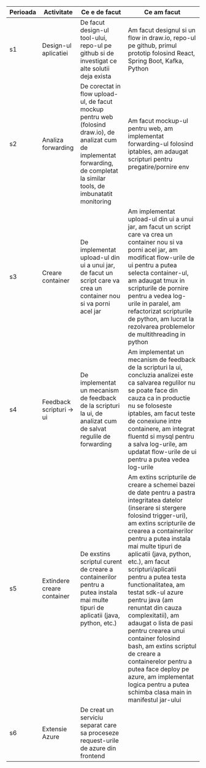 | Perioada | Activitate           | Ce e de facut                                                                                                                                                                     | Ce am facut                                                                                                                      |
| -------- | -------------------- | --------------------------------------------------------------------------------------------------------------------------------------------------------------------------------- | -------------------------------------------------------------------------------------------------------------------------------- |
| s1       | Design-ul aplicatiei | De facut design-ul tool-ului, repo-ul pe github si de investigat ce alte solutii deja exista                                                                                      | Am facut designul si un flow in draw.io, repo-ul pe github, primul prototip folosind React, Spring Boot, Kafka, Python           |
| s2       | Analiza forwarding   | De corectat in flow upload-ul, de facut mockup pentru web (folosind draw.io), de analizat cum de implementat forwarding, de completat la similar tools, de imbunatatit monitoring | Am facut mockup-ul pentru web, am implementat forwarding-ul folosind iptables, am adaugat scripturi pentru pregatire/pornire env |
| s3       | Creare container | De implementat upload-ul din ui a unui jar, de facut un script care va crea un container nou si va porni acel jar | Am implementat upload-ul din ui a unui jar, am facut un script care va crea un container nou si va porni acel jar, am modificat flow-urile de ui pentru a putea selecta container-ul, am adaugat tmux in scripturile de pornire pentru a vedea log-urile in paralel, am refactorizat scripturile de python, am lucrat la rezolvarea problemelor de multithreading in python |
| s4       | Feedback scripturi -> ui | De implementat un mecanism de feedback de la scripturi la ui, de analizat cum de salvat regulile de forwarding | Am implementat un mecanism de feedback de la scripturi la ui, concluzia analizei este ca salvarea regulilor nu se poate face din cauza ca in productie nu se foloseste iptables, am facut teste de conexiune intre containere, am integrat fluentd si mysql pentru a salva log-urile, am updatat flow-urile de ui pentru a putea vedea log-urile |
| s5 | Extindere creare container | De exstins scriptul curent de creare a containerilor pentru a putea instala mai multe tipuri de aplicatii (java, python, etc.) | Am extins scripturile de creare a schemei bazei de date pentru a pastra integritatea datelor (inserare si stergere folosind trigger-uri), am extins scripturile de crearea a containerilor pentru a putea instala mai multe tipuri de aplicatii (java, python, etc.), am facut scripturi/aplicatii pentru a putea testa functionalitatea, am testat sdk-ul azure pentru java (am renuntat din cauza complexitatii), am adaugat o lista de pasi pentru crearea unui container folosind bash, am extins scriptul de creare a containerelor pentru a putea face deploy pe azure, am implementat logica pentru a putea schimba clasa main in manifestul jar-ului |
| s6 | Extensie Azure | De creat un serviciu separat care sa proceseze request-urile de azure din frontend | |
